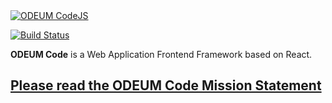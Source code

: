 <a href="https://github.com/odeum/odeum-codejs">
  <img alt="ODEUM CodeJS" src="https://github.com/odeum/odeum-code/blob/development/alpha/docs/assets/logotype.png" />
</a>

[![Build Status](https://travis-ci.org/odeum/odeum-codejs.svg?branch=development/alpha)](https://travis-ci.org/odeum/odeum-codejs)

**ODEUM Code** is a Web Application Frontend Framework based on React.

## <a href="./docs/Mission-statement.md" target="_blank">Please read the ODEUM Code Mission Statement</a>
